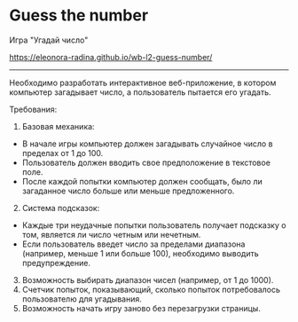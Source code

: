 # Guess the number

Игра "Угадай число"

https://eleonora-radina.github.io/wb-l2-guess-number/

________________

Необходимо разработать интерактивное веб-приложение, в котором компьютер загадывает число, а пользователь пытается его угадать.

Требования:
1) Базовая механика:
- В начале игры компьютер должен загадывать случайное число в пределах от 1 до 100.
- Пользователь должен вводить свое предположение в текстовое поле.
- После каждой попытки компьютер должен сообщать, было ли загаданное число больше или меньше предложенного.
2) Система подсказок:
- Каждые три неудачные попытки пользователь получает подсказку о том, является ли число четным или нечетным.
- Если пользователь введет число за пределами диапазона (например, меньше 1 или больше 100), необходимо выводить предупреждение.
3) Возможность выбирать диапазон чисел (например, от 1 до 1000).
4) Счетчик попыток, показывающий, сколько попыток потребовалось пользователю для угадывания.
5) Возможность начать игру заново без перезагрузки страницы.
